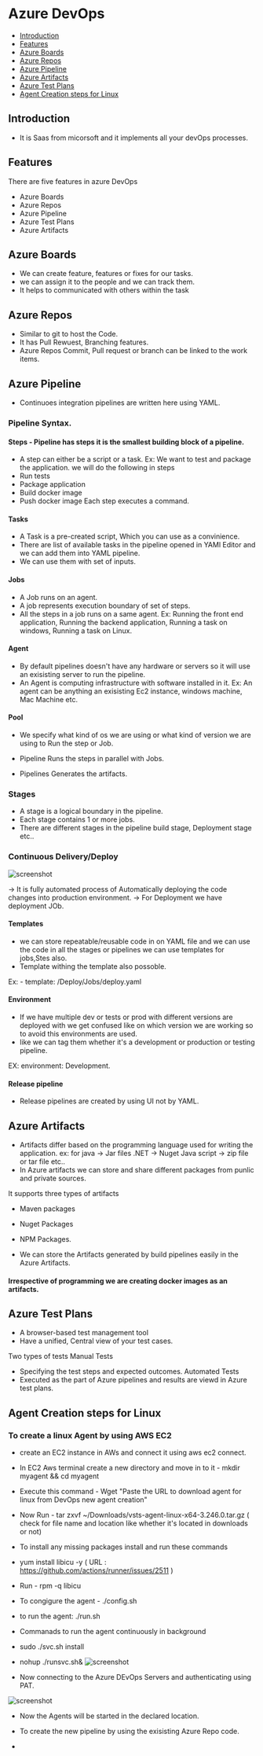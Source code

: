 # Azure DevOps
- [ Introduction ](#Introduction)
- [ Features ](#Features)
- [ Azure Boards ](#Azure-Boards)
- [ Azure Repos ](#Azure-Repos)
- [ Azure Pipeline ](#Azure-Pipeline)
- [ Azure Artifacts  ](#Azure-Artifacts)
- [ Azure Test Plans ](#Azure-Test-Plans)
- [ Agent Creation steps for Linux ](Agent-Creation-steps-for-Linux)


## Introduction
- It is Saas from micorsoft and it implements all your devOps processes.

## Features
There are five features in azure DevOps 
- Azure Boards
- Azure Repos
- Azure Pipeline
- Azure Test Plans
- Azure Artifacts

## Azure Boards
- We can create feature, features or fixes for our tasks.
- we can assign it to the people and we can track them.
- It helps to communicated with others within the task

## Azure Repos
- Similar to git to host the Code.
- It has Pull Rewuest, Branching features.
- Azure Repos Commit, Pull request or branch can be linked to the work items.

## Azure Pipeline
- Continuoes integration pipelines are written here using YAML.

### Pipeline Syntax.
#### Steps - Pipeline has steps it is the smallest building block of a pipeline.
- A step can either be a script or a task.
Ex: We want to test and package the application.
we will do the following in steps
- Run tests
- Package application
- Build docker image
- Push docker image
Each step executes a command.

#### Tasks 
- A Task is a pre-created script, Which you can use as a convinience.
- There are list of available tasks in the pipeline opened in YAMl Editor and we can add them into YAML pipeline.
- We can use them with set of inputs.


#### Jobs
- A Job runs on an agent.
- A job represents execution boundary of set of steps.
- All the steps in a job runs on a same agent.
Ex: Running the front end application, Running the backend application, Running a task on windows, Running a task on Linux.

#### Agent
- By default pipelines doesn't have any hardware or servers so it will use an exisisting server to run the pipeline.
- An Agent is computing infrastructure with software installed in it.
Ex: An agent can be anything an exisisting Ec2 instance, windows machine, Mac Machine etc.

#### Pool
- We specify what kind of os we are using or what kind of version we are using to Run the step or Job.

- Pipeline Runs the steps in parallel with Jobs.
- Pipelines Generates the artifacts.
### Stages
- A stage is a logical boundary in the pipeline.
- Each stage contains 1 or more jobs.
- There are different stages in the pipeline build stage, Deployment stage etc..

### Continuous Delivery/Deploy

 ![screenshot](https://github.com/SrinivasEsapalli/DevOps-complete/blob/main/linux/Screenshorts/Screen%2053.jpg)

 -> It is fully automated process of Automatically deploying the code changes into production environment.
 -> For Deployment we have deployment JOb.

 #### Templates
 - we can store repeatable/reusable code in on YAML file and we can use the code in all the stages or pipelines we can use templates for jobs,Stes also.
 - Template withing the template also possoble.

 Ex: - template: /Deploy/Jobs/deploy.yaml

 #### Environment
 - If we have multiple dev or tests or  prod with different versions are deployed with we get confused like on which version we are working so to avoid this environments are used.
- like we can tag them whether it's a development or production or testing pipeline.

EX: environment: Development.

#### Release pipeline
- Release pipelines are created by using UI not by YAML.

## Azure Artifacts 
- Artifacts differ based on the programming language used for writing the application.
ex: for java -> Jar files
.NET -> Nuget
Java script -> zip file or tar file etc..
- In Azure artifacts we can store and share different packages from punlic and private sources.

It supports three types of artifacts
- Maven packages
- Nuget Packages
- NPM Packages.

- We can store the Artifacts generated by build pipelines easily in the Azure Artifacts.

#### Irrespective of programming we are creating docker images as an artifacts.


## Azure Test Plans
- A browser-based test management tool
- Have a unified, Central view of your test cases.

Two types of tests
Manual Tests
- Specifying the test steps and expected outcomes.
Automated Tests
- Executed as the part of Azure pipelines and results are viewd in Azure test plans.


## Agent Creation steps for Linux
### To create a linux Agent by using AWS EC2
- create an EC2 instance in AWs and connect it using aws ec2 connect.
- In EC2 Aws terminal create a new directory and move in to it - mkdir myagent && cd myagent
-  Execute this command - Wget "Paste the URL to download agent for linux from DevOps new agent creation"
- Now Run - tar zxvf ~/Downloads/vsts-agent-linux-x64-3.246.0.tar.gz ( check for file name and location like whether it's located in downloads or not)
- To install any missing packages install and run these commands   
- yum install libicu -y  ( URL : https://github.com/actions/runner/issues/2511 )
- Run -  rpm -q libicu
- To congigure the agent - ./config.sh
- to run the agent: ./run.sh
- Commanads to run the agent continuously in background
- sudo ./svc.sh install
- nohup ./runsvc.sh&
 ![screenshot](https://github.com/SrinivasEsapalli/DevOps-complete/blob/main/linux/Screenshorts/Screen%2054.jpg)


- Now connecting to the Azure DEvOps Servers and authenticating using PAT.

 ![screenshot](https://github.com/SrinivasEsapalli/DevOps-complete/blob/main/linux/Screenshorts/Screen%2054.jpg)


- Now the Agents will be started in the declared location.

- To create the new pipeline by using the exisisting Azure Repo code.
- 












